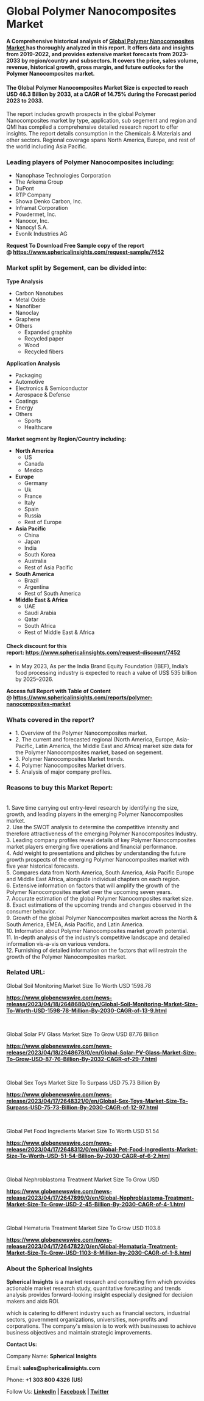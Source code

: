 <h1 class="news-post-title">Global Polymer Nanocomposites Market</h1>
<p><strong>A Comprehensive historical analysis of&nbsp;<a href="https://www.sphericalinsights.com/reports/polymer-nanocomposites-market" target="_blank" rel="noreferrer noopener">Global Polymer Nanocomposites Market&nbsp;</a>has thoroughly analyzed in this report. It offers data and insights from 2019-2022, and provides extensive market forecasts from 2023-2033 by region/country and subsectors. It covers the price, sales volume, revenue, historical growth, gross margin, and future outlooks for the Polymer Nanocomposites market.</strong></p>
<h4><strong>The Global Polymer Nanocomposites Market Size is expected to reach USD 46.3 Billion by 2033, at a CAGR of 14.75% during the Forecast period 2023 to 2033.</strong></h4>
<p>The report includes growth prospects in the global Polymer Nanocomposites market by type, application, sub segement and region and QMI has compiled a comprehensive detailed research report to offer insights. The report details consumption in the Chemicals &amp; Materials and other sectors. Regional coverage spans North America, Europe, and rest of the world including Asia Pacific.</p>
<h3><strong>Leading players of Polymer Nanocomposites including:</strong></h3>
<ul>
<li>Nanophase Technologies Corporation</li>
<li>The Arkema Group</li>
<li>DuPont</li>
<li>RTP Company</li>
<li>Showa Denko Carbon, Inc.</li>
<li>Inframat Corporation</li>
<li>Powdermet, Inc.</li>
<li>Nanocor, Inc.</li>
<li>Nanocyl S.A.</li>
<li>Evonik Industries AG</li>
</ul>
<p><strong>Request To Download Free Sample copy of the report @&nbsp;<a href="https://www.sphericalinsights.com/request-sample/7452">https://www.sphericalinsights.com/request-sample/7452</a></strong></p>
<h3><strong>Market split by Segement, can be divided into:</strong></h3>
<p><strong>Type Analysis</strong></p>
<ul>
<li>Carbon Nanotubes</li>
<li>Metal Oxide</li>
<li>Nanofiber</li>
<li>Nanoclay</li>
<li>Graphene</li>
<li>Others
<ul>
<li>Expanded graphite</li>
<li>Recycled paper</li>
<li>Wood</li>
<li>Recycled fibers</li>
</ul>
</li>
</ul>
<p><strong>Application Analysis</strong></p>
<ul>
<li>Packaging</li>
<li>Automotive</li>
<li>Electronics &amp; Semiconductor</li>
<li>Aerospace &amp; Defense</li>
<li>Coatings</li>
<li>Energy</li>
<li>Others
<ul>
<li>Sports</li>
<li>Healthcare</li>
</ul>
</li>
</ul>
<p><strong>Market segment by Region/Country including:</strong></p>
<ul>
<li><strong>North America</strong>
<ul>
<li>US</li>
<li>Canada</li>
<li>Mexico</li>
</ul>
</li>
<li><strong>Europe</strong>
<ul>
<li>Germany</li>
<li>Uk</li>
<li>France</li>
<li>Italy</li>
<li>Spain</li>
<li>Russia</li>
<li>Rest of Europe</li>
</ul>
</li>
<li><strong>Asia Pacific</strong>
<ul>
<li>China</li>
<li>Japan</li>
<li>India</li>
<li>South Korea</li>
<li>Australia</li>
<li>Rest of Asia Pacific</li>
</ul>
</li>
<li><strong>South America</strong>
<ul>
<li>Brazil</li>
<li>Argentina</li>
<li>Rest of South America</li>
</ul>
</li>
<li><strong>Middle East &amp; Africa</strong>
<ul>
<li>UAE</li>
<li>Saudi Arabia</li>
<li>Qatar</li>
<li>South Africa</li>
<li>Rest of Middle East &amp; Africa</li>
</ul>
</li>
</ul>
<h4>Check discount for this report:&nbsp;<a href="https://www.sphericalinsights.com/request-discount/7452">https://www.sphericalinsights.com/request-discount/7452</a></h4>
<ul>
<li>In May 2023, As per the India Brand Equity Foundation (IBEF), India&rsquo;s food processing industry is expected to reach a value of US$ 535 billion by 2025&ndash;2026.</li>
</ul>
<p><strong>Access full Report with Table of Content @&nbsp;<a href="https://www.sphericalinsights.com/reports/polymer-nanocomposites-market">https://www.sphericalinsights.com/reports/polymer-nanocomposites-market</a>&nbsp;</strong></p>
<h3><strong>Whats covered in the report?</strong></h3>
<ul>
<li>1. Overview of the Polymer Nanocomposites market.</li>
<li>2. The current and forecasted regional (North America, Europe, Asia-Pacific, Latin America, the Middle East and Africa) market size data for the Polymer Nanocomposites market, based on segement.</li>
<li>3. Polymer Nanocomposites Market trends.</li>
<li>4. Polymer Nanocomposites Market drivers.</li>
<li>5. Analysis of major company profiles.</li>
</ul>
<h3><strong>Reasons to buy this Market Report:</strong></h3>
<p><br />1. Save time carrying out entry-level research by identifying the size, growth, and leading players in the emerging Polymer Nanocomposites market.<br />2. Use the SWOT analysis to determine the competitive intensity and therefore attractiveness of the emerging Polymer Nanocomposites Industry.<br />3. Leading company profiles reveal details of key Polymer Nanocomposites market players emerging five operations and financial performance.<br />4. Add weight to presentations and pitches by understanding the future growth prospects of the emerging Polymer Nanocomposites market with five year historical forecasts.<br />5. Compares data from North America, South America, Asia Pacific Europe and Middle East Africa, alongside individual chapters on each region.<br />6. Extensive information on factors that will amplify the growth of the Polymer Nanocomposites market over the upcoming seven years.<br />7. Accurate estimation of the global Polymer Nanocomposites market size.<br />8. Exact estimations of the upcoming trends and changes observed in the consumer behavior.<br />9. Growth of the global Polymer Nanocomposites market across the North &amp; South America, EMEA, Asia Pacific, and Latin America.<br />10. Information about Polymer Nanocomposites market growth potential.<br />11. In-depth analysis of the industry&rsquo;s competitive landscape and detailed information vis-a-vis on various vendors.<br />12. Furnishing of detailed information on the factors that will restrain the growth of the Polymer Nanocomposites market.</p>
<h3><strong>Related URL:</strong></h3>
<p>Global Soil Monitoring Market Size To Worth USD 1598.78</p>
<p><strong><a href="https://www.globenewswire.com/news-release/2023/04/18/2648680/0/en/Global-Soil-Monitoring-Market-Size-To-Worth-USD-1598-78-Million-By-2030-CAGR-of-13-9.html">https://www.globenewswire.com/news-release/2023/04/18/2648680/0/en/Global-Soil-Monitoring-Market-Size-To-Worth-USD-1598-78-Million-By-2030-CAGR-of-13-9.html</a>&nbsp;</strong></p>
<p>&nbsp;</p>
<p>Global Solar PV Glass Market Size To Grow USD 87.76 Billion</p>
<p><strong><a href="https://www.globenewswire.com/news-release/2023/04/18/2648678/0/en/Global-Solar-PV-Glass-Market-Size-To-Grow-USD-87-76-Billion-By-2032-CAGR-of-29-7.html">https://www.globenewswire.com/news-release/2023/04/18/2648678/0/en/Global-Solar-PV-Glass-Market-Size-To-Grow-USD-87-76-Billion-By-2032-CAGR-of-29-7.html</a>&nbsp;</strong></p>
<p>&nbsp;</p>
<p>Global Sex Toys Market Size To Surpass USD 75.73 Billion By</p>
<p><strong><a href="https://www.globenewswire.com/news-release/2023/04/17/2648321/0/en/Global-Sex-Toys-Market-Size-To-Surpass-USD-75-73-Billion-By-2030-CAGR-of-12-97.html">https://www.globenewswire.com/news-release/2023/04/17/2648321/0/en/Global-Sex-Toys-Market-Size-To-Surpass-USD-75-73-Billion-By-2030-CAGR-of-12-97.html</a>&nbsp;</strong></p>
<p>&nbsp;</p>
<p>Global Pet Food Ingredients Market Size To Worth USD 51.54</p>
<p><strong><a href="https://www.globenewswire.com/news-release/2023/04/17/2648312/0/en/Global-Pet-Food-Ingredients-Market-Size-To-Worth-USD-51-54-Billion-By-2030-CAGR-of-6-2.html">https://www.globenewswire.com/news-release/2023/04/17/2648312/0/en/Global-Pet-Food-Ingredients-Market-Size-To-Worth-USD-51-54-Billion-By-2030-CAGR-of-6-2.html</a>&nbsp;</strong></p>
<p>&nbsp;</p>
<p>Global Nephroblastoma Treatment Market Size To Grow USD</p>
<p><strong><a href="https://www.globenewswire.com/news-release/2023/04/17/2647899/0/en/Global-Nephroblastoma-Treatment-Market-Size-To-Grow-USD-2-45-Billion-By-2030-CAGR-of-4-1.html">https://www.globenewswire.com/news-release/2023/04/17/2647899/0/en/Global-Nephroblastoma-Treatment-Market-Size-To-Grow-USD-2-45-Billion-By-2030-CAGR-of-4-1.html</a>&nbsp;</strong></p>
<p>&nbsp;</p>
<p>Global Hematuria Treatment Market Size To Grow USD 1103.8</p>
<p><strong><a href="https://www.globenewswire.com/news-release/2023/04/17/2647822/0/en/Global-Hematuria-Treatment-Market-Size-To-Grow-USD-1103-8-Million-by-2030-CAGR-of-1-8.html">https://www.globenewswire.com/news-release/2023/04/17/2647822/0/en/Global-Hematuria-Treatment-Market-Size-To-Grow-USD-1103-8-Million-by-2030-CAGR-of-1-8.html</a>&nbsp;</strong></p>
<h3><strong>About the Spherical Insights</strong></h3>
<p><strong>Spherical Insights</strong>&nbsp;is a market research and consulting firm which provides actionable market research study, quantitative forecasting and trends analysis provides forward-looking insight especially designed for decision makers and aids ROI.</p>
<p>which is catering to different industry such as financial sectors, industrial sectors, government organizations, universities, non-profits and corporations. The company's mission is to work with businesses to achieve business objectives and maintain strategic improvements.</p>
<p><strong>Contact Us:</strong></p>
<p>Company Name:&nbsp;<strong>Spherical Insights</strong></p>
<p>Email:&nbsp;<strong>sales@sphericalinsights.com</strong></p>
<p>Phone:&nbsp;<strong>+1 303 800 4326 (US)</strong></p>
<p>Follow Us:&nbsp;<strong><a href="https://www.linkedin.com/company/spherical-insight/"><u>LinkedIn</u></a>&nbsp;|&nbsp;<a href="https://www.facebook.com/sphericalinsights22"><u>Facebook</u></a>&nbsp;|&nbsp;<a href="https://twitter.com/SInsights_US"><u>Twitter</u></a></strong></p>
